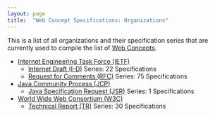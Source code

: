 ```yaml
---
layout: page
title:  "Web Concept Specifications: Organizations"
---
```


This is a list of all organizations and their specification series that are currently used to compile the list of [Web Concepts](../concepts).

* [Internet Engineering Task Force (IETF)](IETF)
  * [Internet Draft (I-D)](IETF/I-D) Series: 22 Specifications
  * [Request for Comments (RFC)](IETF/RFC) Series: 75 Specifications
* [Java Community Process (JCP)](JCP)
  * [Java Specification Request (JSR)](JCP/JSR) Series: 1 Specifications
* [World Wide Web Consortium (W3C)](W3C)
  * [Technical Report (TR)](W3C/TR) Series: 30 Specifications
